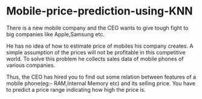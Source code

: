 # Mobile-price-prediction-using-KNN

There is a new mobile company and the CEO wants to give tough fight to big companies like Apple,Samsung etc. 

He has no idea of how to estimate price of mobiles his company creates. A simple assumption of the prices will not be profitable in this competitive world. To solve this problem he collects sales data of mobile phones of various companies.  

Thus, the CEO has hired you to find out some relation between features of a mobile phone(eg:- RAM,Internal Memory etc) and its selling price. You have to predict a price range indicating how high the price is.
